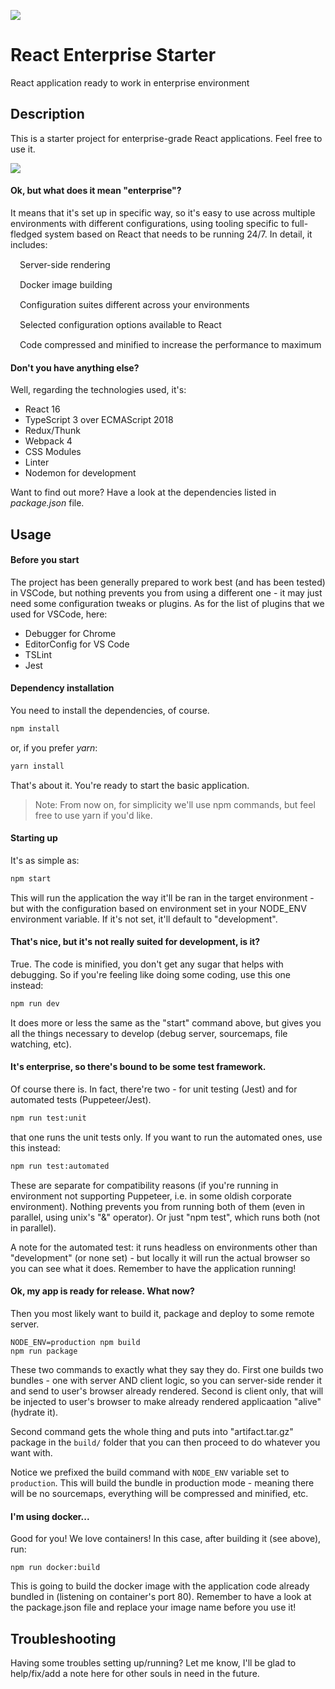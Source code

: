![](https://circleci.com/gh/grzegorzjudas/react-enterprise-starter.svg?style=shield&circle-token=a9dadb1ee032d563de95da043e65b3be69049463)

# React Enterprise Starter
React application ready to work in enterprise environment

## Description
This is a starter project for enterprise-grade React applications. Feel free to use it.

![](https://user-images.githubusercontent.com/3832059/55101982-b19ac380-50c5-11e9-9a53-8e1332f91f13.png)

#### Ok, but what does it mean "enterprise"?
It means that it's set up in specific way, so it's easy to use across multiple environments with different configurations, using tooling specific to full-fledged system based on React that needs to be running 24/7. In detail, it includes:

<img src="https://user-images.githubusercontent.com/3832059/55103352-8a91c100-50c8-11e9-9ecd-4b433921e6c7.png" width="15" height="15" />Server-side rendering<br />

<img src="https://user-images.githubusercontent.com/3832059/55103352-8a91c100-50c8-11e9-9ecd-4b433921e6c7.png" width="15" height="15" />Docker image building<br />

<img src="https://user-images.githubusercontent.com/3832059/55103352-8a91c100-50c8-11e9-9ecd-4b433921e6c7.png" width="15" height="15" />Configuration suites different across your environments<br />

<img src="https://user-images.githubusercontent.com/3832059/55103352-8a91c100-50c8-11e9-9ecd-4b433921e6c7.png" width="15" height="15" />Selected configuration options available to React<br />

<img src="https://user-images.githubusercontent.com/3832059/55103352-8a91c100-50c8-11e9-9ecd-4b433921e6c7.png" width="15" height="15" />Code compressed and minified to increase the performance to maximum<br />

#### Don't you have anything else?
Well, regarding the technologies used, it's:
* React 16
* TypeScript 3 over ECMAScript 2018
* Redux/Thunk
* Webpack 4
* CSS Modules
* Linter
* Nodemon for development

Want to find out more? Have a look at the dependencies listed in *package.json* file.

## Usage

#### Before you start
The project has been generally prepared to work best (and has been tested) in VSCode, but nothing prevents you from using a different one - it may just need some configuration tweaks or plugins. As for the list of plugins that we used for VSCode, here:
* Debugger for Chrome
* EditorConfig for VS Code
* TSLint
* Jest

#### Dependency installation
You need to install the dependencies, of course.
```bash
npm install
```
or, if you prefer *yarn*:
```bash
yarn install
```
That's about it. You're ready to start the basic application.
> Note: From now on, for simplicity we'll use npm commands, but feel free to use yarn if you'd like.

#### Starting up
It's as simple as:
```bash
npm start
```
This will run the application the way it'll be ran in the target environment - but with the configuration based on environment set in your NODE_ENV environment variable. If it's not set, it'll default to "development".

#### That's nice, but it's not really suited for development, is it?
True. The code is minified, you don't get any sugar that helps with debugging. So if you're feeling like doing some coding, use this one instead:
```bash
npm run dev
```
It does more or less the same as the "start" command above, but gives you all the things necessary to develop (debug server, sourcemaps, file watching, etc).

#### It's enterprise, so there's bound to be some test framework.
Of course there is. In fact, there're two - for unit testing (Jest) and for automated tests (Puppeteer/Jest).
```bash
npm run test:unit
```
that one runs the unit tests only. If you want to run the automated ones, use this instead:
```bash
npm run test:automated
```
These are separate for compatibility reasons (if you're running in environment not supporting Puppeteer, i.e. in some oldish corporate environment). Nothing prevents you from running both of them (even in parallel, using unix's "&" operator). Or just "npm test", which runs both (not in parallel).

A note for the automated test: it runs headless on environments other than "development" (or none set) - but locally it will run the actual browser so you can see what it does. Remember to have the application running!

#### Ok, my app is ready for release. What now?
Then you most likely want to build it, package and deploy to some remote server.
```
NODE_ENV=production npm build
npm run package
```
These two commands to exactly what they say they do. First one builds two bundles - one with server AND client logic, so you can server-side render it and send to user's browser already rendered. Second is client only, that will be injected to user's browser to make already rendered applicaation "alive" (hydrate it).

Second command gets the whole thing and puts into "artifact.tar.gz" package in the `build/` folder that you can then proceed to do whatever you want with.

Notice we prefixed the build command with `NODE_ENV` variable set to `production`. This will build the bundle in production mode - meaning there will be no sourcemaps, everything will be compressed and minified, etc.

#### I'm using docker...
Good for you! We love containers! In this case, after building it (see above), run:
```
npm run docker:build
```
This is going to build the docker image with the application code already bundled in (listening on container's port 80). Remember to have a look at the package.json file and replace your image name before you use it!

## Troubleshooting
Having some troubles setting up/running? Let me know, I'll be glad to help/fix/add a note here for other souls in need in the future.
